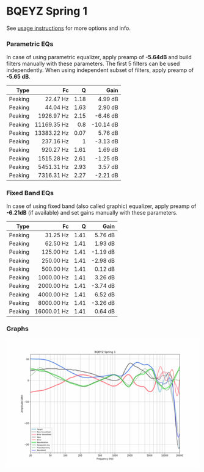 # BQEYZ Spring 1
See [usage instructions](https://github.com/jaakkopasanen/AutoEq#usage) for more options and info.

### Parametric EQs
In case of using parametric equalizer, apply preamp of **-5.64dB** and build filters manually
with these parameters. The first 5 filters can be used independently.
When using independent subset of filters, apply preamp of **-5.65 dB**.

| Type    | Fc          |    Q | Gain      |
|--------:|------------:|-----:|----------:|
| Peaking | 22.47 Hz    | 1.18 | 4.99 dB   |
| Peaking | 44.04 Hz    | 1.63 | 2.90 dB   |
| Peaking | 1926.97 Hz  | 2.15 | -6.46 dB  |
| Peaking | 11169.35 Hz | 0.8  | -10.14 dB |
| Peaking | 13383.22 Hz | 0.07 | 5.76 dB   |
| Peaking | 237.16 Hz   | 1    | -3.13 dB  |
| Peaking | 920.27 Hz   | 1.61 | 1.69 dB   |
| Peaking | 1515.28 Hz  | 2.61 | -1.25 dB  |
| Peaking | 5451.31 Hz  | 2.93 | 3.57 dB   |
| Peaking | 7316.31 Hz  | 2.27 | -2.21 dB  |

### Fixed Band EQs
In case of using fixed band (also called graphic) equalizer, apply preamp of **-6.21dB**
(if available) and set gains manually with these parameters.

| Type    | Fc          |    Q | Gain     |
|--------:|------------:|-----:|---------:|
| Peaking | 31.25 Hz    | 1.41 | 5.76 dB  |
| Peaking | 62.50 Hz    | 1.41 | 1.93 dB  |
| Peaking | 125.00 Hz   | 1.41 | -1.19 dB |
| Peaking | 250.00 Hz   | 1.41 | -2.98 dB |
| Peaking | 500.00 Hz   | 1.41 | 0.12 dB  |
| Peaking | 1000.00 Hz  | 1.41 | 3.26 dB  |
| Peaking | 2000.00 Hz  | 1.41 | -3.74 dB |
| Peaking | 4000.00 Hz  | 1.41 | 6.52 dB  |
| Peaking | 8000.00 Hz  | 1.41 | -3.26 dB |
| Peaking | 16000.01 Hz | 1.41 | 0.64 dB  |

### Graphs
![](./BQEYZ%20Spring%201.png)
